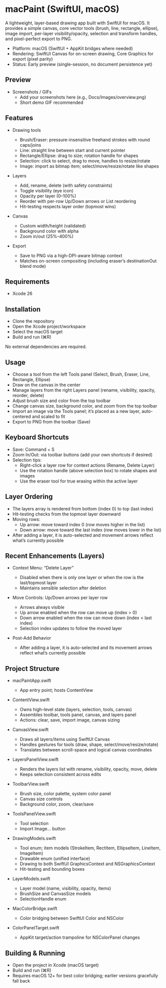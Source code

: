 # macPaint (SwiftUI, macOS)

A lightweight, layer-based drawing app built with SwiftUI for macOS. It provides a simple canvas, core vector tools (brush, line, rectangle, ellipse), image import, per-layer visibility/opacity, selection and transform handles, and pixel-perfect export to PNG.

- Platform: macOS (SwiftUI + AppKit bridges where needed)
- Rendering: SwiftUI Canvas for on-screen drawing, Core Graphics for export (pixel parity)
- Status: Early preview (single-session, no document persistence yet)

## Preview

- Screenshots / GIFs
  - Add your screenshots here (e.g., Docs/Images/overview.png)
  - Short demo GIF recommended

## Features

- Drawing tools
  - Brush/Eraser: pressure-insensitive freehand strokes with round caps/joins
  - Line: straight line between start and current pointer
  - Rectangle/Ellipse: drag to size; rotation handle for shapes
  - Selection: click to select, drag to move, handles to resize/rotate
  - Image: import as bitmap item; select/move/resize/rotate like shapes

- Layers
  - Add, rename, delete (with safety constraints)
  - Toggle visibility (eye icon)
  - Opacity per layer (0–100%)
  - Reorder with per-row Up/Down arrows or List reordering
  - Hit-testing respects layer order (topmost wins)

- Canvas
  - Custom width/height (validated)
  - Background color with alpha
  - Zoom in/out (25%–400%)

- Export
  - Save to PNG via a high-DPI-aware bitmap context
  - Matches on-screen compositing (including eraser’s destinationOut blend mode)

## Requirements

- Xcode 26

## Installation

- Clone the repository
- Open the Xcode project/workspace
- Select the macOS target
- Build and run (⌘R)

No external dependencies are required.

## Usage

- Choose a tool from the left Tools panel (Select, Brush, Eraser, Line, Rectangle, Ellipse)
- Draw on the canvas in the center
- Manage layers from the right Layers panel (rename, visibility, opacity, reorder, delete)
- Adjust brush size and color from the top toolbar
- Change canvas size, background color, and zoom from the top toolbar
- Import an image via the Tools panel; it’s placed as a new layer, auto-centered and scaled to fit
- Export to PNG from the toolbar (Save)

## Keyboard Shortcuts

- Save: Command + S
- Zoom In/Out: via toolbar buttons (add your own shortcuts if desired)
- Selection tips:
  - Right-click a layer row for context actions (Rename, Delete Layer)
  - Use the rotation handle (above selection box) to rotate shapes and images
  - Use the eraser tool for true erasing within the active layer

## Layer Ordering

- The layers array is rendered from bottom (index 0) to top (last index)
- Hit-testing checks from the topmost layer downward
- Moving rows:
  - Up arrow: move toward index 0 (row moves higher in the list)
  - Down arrow: move toward the last index (row moves lower in the list)
- After adding a layer, it is auto-selected and movement arrows reflect what’s currently possible

## Recent Enhancements (Layers)

- Context Menu: “Delete Layer”
  - Disabled when there is only one layer or when the row is the last/topmost layer
  - Maintains sensible selection after deletion

- Move Controls: Up/Down arrows per layer row
  - Arrows always visible
  - Up arrow enabled when the row can move up (index > 0)
  - Down arrow enabled when the row can move down (index < last index)
  - Selection index updates to follow the moved layer

- Post-Add Behavior
  - After adding a layer, it is auto-selected and its movement arrows reflect what’s currently possible

## Project Structure

- macPaintApp.swift
  - App entry point; hosts ContentView

- ContentView.swift
  - Owns high-level state (layers, selection, tools, canvas)
  - Assembles toolbar, tools panel, canvas, and layers panel
  - Actions: clear, save, import image, canvas sizing

- CanvasView.swift
  - Draws all layers/items using SwiftUI Canvas
  - Handles gestures for tools (draw, shape, select/move/resize/rotate)
  - Translates between scroll-space and logical canvas coordinates

- LayersPanelView.swift
  - Renders the layers list with rename, visibility, opacity, move, delete
  - Keeps selection consistent across edits

- ToolbarView.swift
  - Brush size, color palette, system color panel
  - Canvas size controls
  - Background color, zoom, clear/save

- ToolsPanelView.swift
  - Tool selection
  - Import Image… button

- DrawingModels.swift
  - Tool enum; item models (StrokeItem, RectItem, EllipseItem, LineItem, ImageItem)
  - Drawable enum (unified interface)
  - Drawing to both SwiftUI GraphicsContext and NSGraphicsContext
  - Hit-testing and bounding boxes

- LayerModels.swift
  - Layer model (name, visibility, opacity, items)
  - BrushSize and CanvasSize models
  - SelectionHandle enum

- MacColorBridge.swift
  - Color bridging between SwiftUI Color and NSColor

- ColorPanelTarget.swift
  - AppKit target/action trampoline for NSColorPanel changes

## Building & Running

- Open the project in Xcode (macOS target)
- Build and run (⌘R)
- Requires macOS 12+ for best color bridging; earlier versions gracefully fall back

